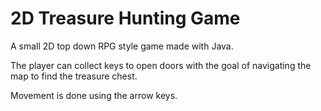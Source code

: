# 2D Treasure Hunting Game
A small 2D top down RPG style game made with Java. 

The player can collect keys to open doors with the goal of navigating the map to find the treasure chest.

Movement is done using the arrow keys.
